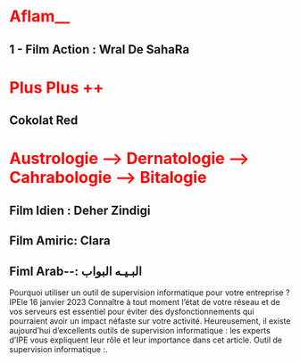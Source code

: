 # Aflam__
## 1  - Film Action : Wral De SahaRa
# Plus Plus ++
## Cokolat Red
# Austrologie --> Dernatologie --> Cahrabologie --> Bitalogie 
## Film Idien : Deher Zindigi
## Film Amiric: Clara
## Fiml Arab--: البـيـه البواب
<p> Pourquoi utiliser un outil de supervision informatique pour votre entreprise ?
 IPEle 16 janvier 2023
Connaître à tout moment l’état de votre réseau et de vos serveurs est essentiel pour éviter des dysfonctionnements qui pourraient avoir un impact néfaste sur votre activité. Heureusement, il existe aujourd’hui d’excellents outils de supervision informatique : les experts d’IPE vous expliquent leur rôle et leur importance dans cet article. Outil de supervision informatique :. </p>
<style> 
  h1{
  color:red;
  }
<style>
